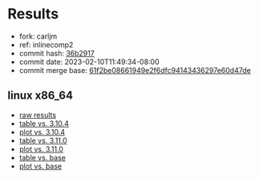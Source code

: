 # Results

- fork: carljm
- ref: inlinecomp2
- commit hash: [36b2917](https://github.com/carljm/cpython/commit/36b2917)
- commit date: 2023-02-10T11:49:34-08:00
- commit merge base: [61f2be08661949e2f6dfc94143436297e60d47de](https://github.com/carljm/cpython/commit/61f2be08661949e2f6dfc94143436297e60d47de)

## linux x86_64

- [raw results](bm-20230210-linux-x86_64-carljm-inlinecomp2-3.12.0a5%2B-36b2917.json)
- [table vs. 3.10.4](bm-20230210-linux-x86_64-carljm-inlinecomp2-3.12.0a5%2B-36b2917-vs-3.10.4.md)
- [plot vs. 3.10.4](bm-20230210-linux-x86_64-carljm-inlinecomp2-3.12.0a5%2B-36b2917-vs-3.10.4.png)
- [table vs. 3.11.0](bm-20230210-linux-x86_64-carljm-inlinecomp2-3.12.0a5%2B-36b2917-vs-3.11.0.md)
- [plot vs. 3.11.0](bm-20230210-linux-x86_64-carljm-inlinecomp2-3.12.0a5%2B-36b2917-vs-3.11.0.png)
- [table vs. base](bm-20230210-linux-x86_64-carljm-inlinecomp2-3.12.0a5%2B-36b2917-vs-base.md)
- [plot vs. base](bm-20230210-linux-x86_64-carljm-inlinecomp2-3.12.0a5%2B-36b2917-vs-base.png)

